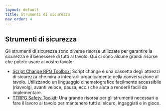 ```yaml
---
layout: default
title: Strumenti di sicurezza
nav_order: 4
---
```


## Strumenti di sicurezza
Gli strumenti di sicurezza sono diverse risorse utilizzate per garantire la sicurezza e il benessere di tutti al tavolo. Qui ci sono alcune grandi risorse che potete usare al vostro tavolo:
- [Script Change RPG Toolbox:](https://briebeau.itch.io/script-change) Script change è una cassetta degli attrezzi di sicurezza che mira a integrarli organicamente nella conversazione al tavolo. Utilizzando un linguaggio cinematografico facilmente accessibile (riavvolgi, avanti veloce, pausa, ecc.) che aiuta a renderli facili da implementare.
- [TTRPG Safety Toolkit](https://drive.google.com/drive/folders/114jRmhzBpdqkAlhmveis0nmW73qkAZCj): Una grande risorsa per gli strumenti necessari a fare il lavoro al tavolo per mantenere tutti al sicuro, ingaggiati e in gioco.